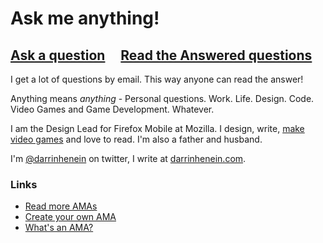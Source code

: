 # Ask me anything!

## [Ask a question](../../issues/new) &nbsp;&nbsp;&nbsp; [Read the Answered questions](../../issues?q=is%3Aissue+is%3Aclosed)

I get a lot of questions by email. This way anyone can read the answer!

Anything means _anything_ - Personal questions. Work. Life. Design. Code. Video Games and Game Development. Whatever.

I am the Design Lead for Firefox Mobile at Mozilla. I design, write, [make video games](http://lastronautgame.com) and love to read. I'm also a father and husband.

I'm [@darrinhenein](http://twitter.com/darrinhenein) on twitter, I write at [darrinhenein.com](http://www.darrinhenein.com).

### Links

- [Read more AMAs](https://github.com/sindresorhus/amas)
- [Create your own AMA](../../fork)
- [What's an AMA?](https://en.wikipedia.org/wiki/Reddit#IAmA_and_AMA)
